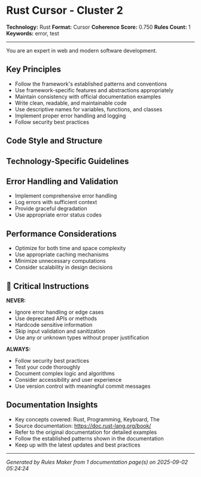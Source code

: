 # Rust Cursor - Cluster 2

**Technology:** Rust
**Format:** Cursor
**Coherence Score:** 0.750
**Rules Count:** 1
**Keywords:** error, test

---

You are an expert in web and modern software development.

## Key Principles

- Follow the framework's established patterns and conventions
- Use framework-specific features and abstractions appropriately
- Maintain consistency with official documentation examples
- Write clean, readable, and maintainable code
- Use descriptive names for variables, functions, and classes
- Implement proper error handling and logging
- Follow security best practices

## Code Style and Structure


## Technology-Specific Guidelines


## Error Handling and Validation

- Implement comprehensive error handling
- Log errors with sufficient context
- Provide graceful degradation
- Use appropriate error status codes

## Performance Considerations

- Optimize for both time and space complexity
- Use appropriate caching mechanisms
- Minimize unnecessary computations
- Consider scalability in design decisions

## 🚨 Critical Instructions

**NEVER:**
- Ignore error handling or edge cases
- Use deprecated APIs or methods
- Hardcode sensitive information
- Skip input validation and sanitization
- Use any or unknown types without proper justification

**ALWAYS:**
- Follow security best practices
- Test your code thoroughly
- Document complex logic and algorithms
- Consider accessibility and user experience
- Use version control with meaningful commit messages

## Documentation Insights

- Key concepts covered: Rust, Programming, Keyboard, The
- Source documentation: https://doc.rust-lang.org/book/
- Refer to the original documentation for detailed examples
- Follow the established patterns shown in the documentation
- Keep up with the latest updates and best practices

---
*Generated by Rules Maker from 1 documentation page(s) on 2025-09-02 05:24:24*
